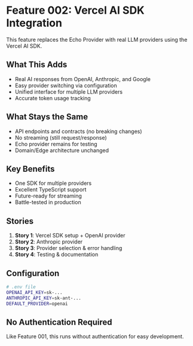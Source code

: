 # Feature 002: Vercel AI SDK Integration

This feature replaces the Echo Provider with real LLM providers using the Vercel AI SDK.

## What This Adds
- Real AI responses from OpenAI, Anthropic, and Google
- Easy provider switching via configuration
- Unified interface for multiple LLM providers
- Accurate token usage tracking

## What Stays the Same
- API endpoints and contracts (no breaking changes)
- No streaming (still request/response)
- Echo provider remains for testing
- Domain/Edge architecture unchanged

## Key Benefits
- One SDK for multiple providers
- Excellent TypeScript support
- Future-ready for streaming
- Battle-tested in production

## Stories
1. **Story 1**: Vercel SDK setup + OpenAI provider
2. **Story 2**: Anthropic provider
3. **Story 3**: Provider selection & error handling
4. **Story 4**: Testing & documentation

## Configuration
```bash
# .env file
OPENAI_API_KEY=sk-...
ANTHROPIC_API_KEY=sk-ant-...
DEFAULT_PROVIDER=openai
```

## No Authentication Required
Like Feature 001, this runs without authentication for easy development.